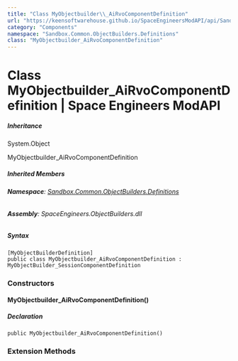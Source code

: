 ```yaml
---
title: "Class MyObjectbuilder\\_AiRvoComponentDefinition"
url: "https://keensoftwarehouse.github.io/SpaceEngineersModAPI/api/Sandbox.Common.ObjectBuilders.Definitions.MyObjectbuilder_AiRvoComponentDefinition.html"
category: "Components"
namespace: "Sandbox.Common.ObjectBuilders.Definitions"
class: "MyObjectbuilder_AiRvoComponentDefinition"
---
```


# Class MyObjectbuilder\_AiRvoComponentDefinition | Space Engineers ModAPI

##### Inheritance

System.Object

MyObjectbuilder\_AiRvoComponentDefinition

##### Inherited Members

###### **Namespace**: [Sandbox.Common.ObjectBuilders.Definitions](https://keensoftwarehouse.github.io/SpaceEngineersModAPI/api/Sandbox.Common.ObjectBuilders.Definitions.html)

###### **Assembly**: SpaceEngineers.ObjectBuilders.dll

##### Syntax

```
[MyObjectBuilderDefinition]
public class MyObjectbuilder_AiRvoComponentDefinition : MyObjectBuilder_SessionComponentDefinition
```

### Constructors

#### MyObjectbuilder\_AiRvoComponentDefinition()

##### Declaration

```
public MyObjectbuilder_AiRvoComponentDefinition()
```

### Extension Methods
